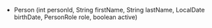 * Person (int personId, String firstName, String lastName, LocalDate birthDate, PersonRole role, boolean active)
